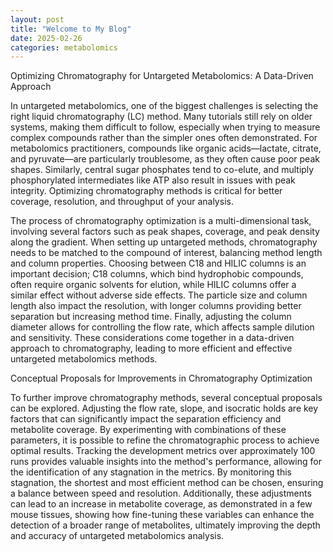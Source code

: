 ```yaml
---
layout: post
title: "Welcome to My Blog"
date: 2025-02-26
categories: metabolomics
---
```


Optimizing Chromatography for Untargeted Metabolomics: A Data-Driven Approach

In untargeted metabolomics, one of the biggest challenges is selecting the right liquid chromatography (LC) method. Many tutorials still rely on older systems, making them difficult to follow, especially when trying to measure complex compounds rather than the simpler ones often demonstrated. For metabolomics practitioners, compounds like organic acids—lactate, citrate, and pyruvate—are particularly troublesome, as they often cause poor peak shapes. Similarly, central sugar phosphates tend to co-elute, and multiply phosphorylated intermediates like ATP also result in issues with peak integrity. Optimizing chromatography methods is critical for better coverage, resolution, and throughput of your analysis.

The process of chromatography optimization is a multi-dimensional task, involving several factors such as peak shapes, coverage, and peak density along the gradient. When setting up untargeted methods, chromatography needs to be matched to the compound of interest, balancing method length and column properties. Choosing between C18 and HILIC columns is an important decision; C18 columns, which bind hydrophobic compounds, often require organic solvents for elution, while HILIC columns offer a similar effect without adverse side effects. The particle size and column length also impact the resolution, with longer columns providing better separation but increasing method time. Finally, adjusting the column diameter allows for controlling the flow rate, which affects sample dilution and sensitivity. These considerations come together in a data-driven approach to chromatography, leading to more efficient and effective untargeted metabolomics methods.

Conceptual Proposals for Improvements in Chromatography Optimization

To further improve chromatography methods, several conceptual proposals can be explored. Adjusting the flow rate, slope, and isocratic holds are key factors that can significantly impact the separation efficiency and metabolite coverage. By experimenting with combinations of these parameters, it is possible to refine the chromatographic process to achieve optimal results. Tracking the development metrics over approximately 100 runs provides valuable insights into the method's performance, allowing for the identification of any stagnation in the metrics. By monitoring this stagnation, the shortest and most efficient method can be chosen, ensuring a balance between speed and resolution. Additionally, these adjustments can lead to an increase in metabolite coverage, as demonstrated in a few mouse tissues, showing how fine-tuning these variables can enhance the detection of a broader range of metabolites, ultimately improving the depth and accuracy of untargeted metabolomics analysis.

